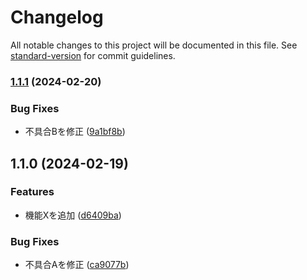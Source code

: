 # Changelog

All notable changes to this project will be documented in this file. See [standard-version](https://github.com/conventional-changelog/standard-version) for commit guidelines.

### [1.1.1](https://github.com/zakuro0w0/auto-versioning/compare/v1.1.0...v1.1.1) (2024-02-20)


### Bug Fixes

* 不具合Bを修正 ([9a1bf8b](https://github.com/zakuro0w0/auto-versioning/commit/9a1bf8b45281db4c35295b81c7e631c1fc2086b1))

## 1.1.0 (2024-02-19)


### Features

* 機能Xを追加 ([d6409ba](https://github.com/zakuro0w0/auto-versioning/commit/d6409bab5deaa92d4a7fe3d0ab010d05d0ee4526))


### Bug Fixes

* 不具合Aを修正 ([ca9077b](https://github.com/zakuro0w0/auto-versioning/commit/ca9077b68d0fd4549c31c4228e45aa3fc11f3dfc))
